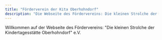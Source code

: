 ```yaml
---
title: "Förderverein der Kita Oberhohndorf"
description: "Die Webseite des Fördervereins: Die kleinen Strolche der Kindertagesstätte Oberhohndorf e.V."
---
```

[//]: # (comment: Die showIntroContentOnHomepage=true Einstellung der config.toml zeigt diese Seite an )

Willkommen auf der Webseite des Fördervereins: "Die kleinen Strolche der Kindertagesstätte Oberhohndorf" e.V.